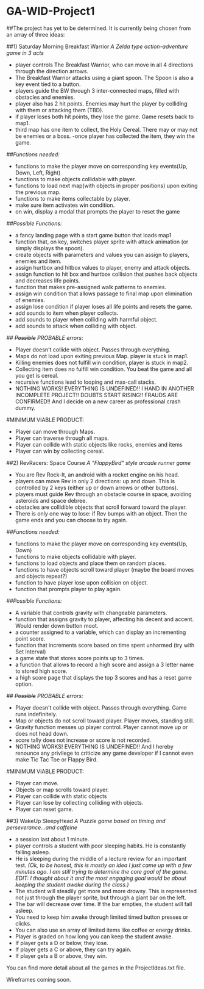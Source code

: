 # GA-WID-Project1

##The project has yet to be determined. It is currently being chosen from an array of three ideas:

##1) Saturday Morning Breakfast Warrior
_A Zelda type action-adventure game in 3 acts_
- player controls The Breakfast Warrior, who can move in all 4 directions through the direction arrows.
- The Breakfast Warrior attacks using a giant spoon. The Spoon is also a key event tied to a button.
- players guide the BW through 3 inter-connected maps, filled with obstacles and enemies.
- player also has 2 hit points. Enemies may hurt the player by colliding with them or attacking them (TBD).
- if player loses both hit points, they lose the game. Game resets back to map1.
- third map has one item to collect, the Holy Cereal. There may or may not be enemies or a boss.
-once player has collected the item, they win the game.

_##Functions needed:_
- functions to make the player move on corresponding key events(Up, Down, Left, Right)
- functions to make objects collidable with player.
- functions to load next map(with objects in proper positions) upon exiting the previous map.
- functions to make items collectable by player.
- make sure item activates win condition.
- on win, display a modal that prompts the player to reset the game

_##Possible Functions:_
- a fancy landing page with a start game button that loads map1
- function that, on key, switches player sprite with attack animation (or simply displays the spoon).
- create objects with parameters and values you can assign to players, enemies and item.
- assign hurtbox and hitbox values to player, enemy and attack objects.
- assign function to hit box and hurtbox collision that pushes back objects and decreases life points.
- function that makes pre-assigned walk patterns to enemies.
- assign win condition that allows passage to final map upon elimination of enemies.
- assign lose condition if player loses all life points and resets the game.
- add sounds to item when player collects.
- add sounds to player when colliding with harmful object.
- add sounds to attack when colliding with object.


_## ~~Possible~~ PROBABLE errors:_
- Player doesn't collide with object. Passes through everything.
- Maps do not load upon exiting previous Map. player is stuck in map1.
- Killing enemies does not fulfill win condition, player is stuck in map2.
- Collecting item does no fulfill win condition. You beat the game and all you get is cereal.
- recursive functions lead to looping and max-call stacks.
- NOTHING WORKS! EVERYTHING IS UNDEFINED!! I HAND IN ANOTHER INCOMPLETE PROJECT!! DOUBTS START RISING!!
FRAUDS ARE CONFIRMED!! And I decide on a new career as professional crash dummy.

#MINIMUM VIABLE PRODUCT:
- Player can move through Maps.
- Player can traverse through all maps.
- Player can collide with static objects like rocks, enemies and items
- Player can win by collecting cereal.

##2) RevRacers: Space Course
_A "FlappyBird" style arcade runner game_
- You are Rev Rock-It, an android with a rocket engine on his head.
- players can move Rev in only 2 directions: up and down. This is controlled by 2 keys (either up or down arrows or other buttons).
- players must guide Rev through an obstacle course in space, avoiding asteroids and space debree.
- obstacles are collidible objects that scroll forward toward the player.
- There is only one way to lose: if Rev bumps with an object. Then the game ends and you can choose to try again.

_##Functions needed:_
- functions to make the player move on corresponding key events(Up, Down)
- functions to make objects collidable with player.
- functions to load objects and place them on random places.
- functions to have objects scroll toward player (maybe the board moves and objects repeat?)
- function to have player lose upon collision on object.
- function that prompts player to play again.

_##Possible Functions:_
- A variable that controls gravity with changeable parameters.
- function that assigns gravity to player, affecting his decent and accent. Would render down button moot.
- a counter assigned to a variable, which can display an incrementing point score.
- function that increments score based on time spent unharmed (try with Set Interval)
- a game state that stores score points up to 3 times.
- a function that allows to record a high score and assign a 3 letter name to stored high score.
- a high score page that displays the top 3 scores and has a reset game option.

_## ~~Possible~~ PROBABLE errors:_
- Player doesn't collide with object. Passes through everything. Game runs indefinitely.
- Map or objects do not scroll toward player. Player moves, standing still.
- Gravity function messes up player control. Player cannot move up or does not head down.
- score tally does not increase or score is not recorded.
- NOTHING WORKS! EVERYTHING IS UNDEFINED!! And I hereby renounce any privilege to criticize any game developer if I cannot even make Tic Tac Toe or Flappy Bird.

#MINIMUM VIABLE PRODUCT:
- Player can move.
- Objects or map scrolls toward player.
- Player can collide with static objects
- Player can lose by collecting colliding with objects.
- Player can reset game.

##3) WakeUp SleepyHead
_A Puzzle game based on timing and perseverance...and caffeine_
- a session last about 1 minute.
- player controls a student with poor sleeping habits. He is constantly falling asleep.
- He is sleeping during the middle of a lecture review for an important test.
 _(Ok, to be honest, this is mostly an idea I just came up with a few minutes ago.
 I am still trying to determine the core goal of the game.
 *EDIT:* I thought about it and the most engaging goal would be about keeping the student awake during the class.)_
 - The student will steadily get more and more drowsy. This is represented not just through the player sprite, but through a giant bar on the left.
 - The bar will decrease over time. If the bar empties, the student will fall asleep.
 - You need to keep him awake through limited timed button presses or clicks.
 - You can also use an array of limited items like coffee or energy drinks.
 - Player is graded on how long you can keep the student awake.
 - If player gets a D or below, they lose.
 - If player gets a C or above, they can try again.
 - If player gets a B or above, they win.

 You can find more detail about all the games in the ProjectIdeas.txt file.

 Wireframes coming soon.
